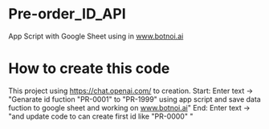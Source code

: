 # Pre-order_ID_API
App Script with Google Sheet using in www.botnoi.ai

# How to create this code
This project using https://chat.openai.com/ to creation.
Start: Enter text -> "Genarate id fuction "PR-0001" to "PR-1999"  using app script and save data fuction to google sheet and working on www.botnoi.ai"
End: Enter text -> "and update code to can create first id like "PR-0000" "

